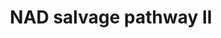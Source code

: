 ---
annotations:
- type: Pathway Ontology
  value: pyridine nucleotide biosynthetic pathway
- type: Pathway Ontology
  value: purine salvage pathway
- type: Pathway Ontology
  value: nicotinamide adenine dinucleotide biosynthetic pathway
authors:
- Cizar
- AlexanderPico
- MaintBot
description: This pathway is an NAD salvage pathway which proceeds via the intermediate
  nicotinamide riboside (N-ribosylnicotinamide, or NR). While the presence of this
  pathway has been suggested for several organisms including Escherichia coli [Kurnasov02],
  it is of particular importance to Haemophilus influenzae and other V-factor-dependent
  members of the Pasteurella family. These organisms lack the enzymes necessary for
  the de novo synthesis of NAD, as well as most of the enzymes for the more common
  NAD salvage pathway, and therefore require exogenous NAD supply in the form of one
  of the V-factor compounds, which include NADP, NAD, NMN, and NR. However, only the
  non-phosphorylated V factor, NR, can be transported across the inner membrane into
  the cytoplasm, where it can be converted to NAD and NADP [Kurnasov02]. Thus this
  pathway is critical for these organisms [MacInnes90].  Since NAD+, which is obtained
  from extracellular sources, is highly polar, it has to be hydrolyzed before it can
  be transported across the cytoplasmic membrane for final uptake. A key enzyme in
  this pathway is a periplasmic protein that hydrolyzes NAD+ to nicotinamide mononucleotide
  (NMN), and hydrolyzes NMN to nicotinamide riboside (NR) [Kemmer01]. The nicotinamide
  riboside thus formed is transported across the inner membrane into the cytoplasm,
  where it is it is converted back to NMN, and eventually, to NAD+.  The identity
  of the NR transporter has not been confirmed experimentally, but it is suggested
  that it is encoded by the pnuC gene, although earlier work with the PnuC protein
  of Salmonella enterica serovar Typhimurium suggested that it encodes the transport
  of NMN [Liu82, Kemmer01].  NADP+ is recycled in the same manner, following dephosphorylation
  to NAD+. In H. influenzae, this dephosphorylation is performed by the outer membrane
  glycoprotein e (P4), encoded by the hel gene.  While the pathway is predicted to
  be present in Enterobacteriaceae, it probably serves a minor role compared to de
  novo biosynthesis and the main NAD salvage cycle (NAD salvage pathway I). Some of
  the enzymatic activities associated with this pathway have been described in Enterobacteriaceae
  as early as 1951 [Rowen51], but it was only recently that the genes responsible
  for them were identified. Surprisingly, several activities were found to be functions
  of the multifunctional protein NadR, which was initially believed to have a role
  in regulation only [Raffaelli99, Kurnasov02].
last-edited: 2019-08-16
organisms:
- Escherichia coli
redirect_from:
- /index.php/Pathway:WP2487
- /instance/WP2487
schema-jsonld:
- '@context': https://schema.org/
  '@id': https://wikipathways.github.io/pathways/WP2487.html
  '@type': Dataset
  creator:
    '@type': Organization
    name: WikiPathways
  description: This pathway is an NAD salvage pathway which proceeds via the intermediate
    nicotinamide riboside (N-ribosylnicotinamide, or NR). While the presence of this
    pathway has been suggested for several organisms including Escherichia coli [Kurnasov02],
    it is of particular importance to Haemophilus influenzae and other V-factor-dependent
    members of the Pasteurella family. These organisms lack the enzymes necessary
    for the de novo synthesis of NAD, as well as most of the enzymes for the more
    common NAD salvage pathway, and therefore require exogenous NAD supply in the
    form of one of the V-factor compounds, which include NADP, NAD, NMN, and NR. However,
    only the non-phosphorylated V factor, NR, can be transported across the inner
    membrane into the cytoplasm, where it can be converted to NAD and NADP [Kurnasov02].
    Thus this pathway is critical for these organisms [MacInnes90].  Since NAD+, which
    is obtained from extracellular sources, is highly polar, it has to be hydrolyzed
    before it can be transported across the cytoplasmic membrane for final uptake.
    A key enzyme in this pathway is a periplasmic protein that hydrolyzes NAD+ to
    nicotinamide mononucleotide (NMN), and hydrolyzes NMN to nicotinamide riboside
    (NR) [Kemmer01]. The nicotinamide riboside thus formed is transported across the
    inner membrane into the cytoplasm, where it is it is converted back to NMN, and
    eventually, to NAD+.  The identity of the NR transporter has not been confirmed
    experimentally, but it is suggested that it is encoded by the pnuC gene, although
    earlier work with the PnuC protein of Salmonella enterica serovar Typhimurium
    suggested that it encodes the transport of NMN [Liu82, Kemmer01].  NADP+ is recycled
    in the same manner, following dephosphorylation to NAD+. In H. influenzae, this
    dephosphorylation is performed by the outer membrane glycoprotein e (P4), encoded
    by the hel gene.  While the pathway is predicted to be present in Enterobacteriaceae,
    it probably serves a minor role compared to de novo biosynthesis and the main
    NAD salvage cycle (NAD salvage pathway I). Some of the enzymatic activities associated
    with this pathway have been described in Enterobacteriaceae as early as 1951 [Rowen51],
    but it was only recently that the genes responsible for them were identified.
    Surprisingly, several activities were found to be functions of the multifunctional
    protein NadR, which was initially believed to have a role in regulation only [Raffaelli99,
    Kurnasov02].
  keywords:
  - phosphatase
  - triphosphate
  - Nicotinamide ribotide
  - NAD
  - monophosphate
  - riboside
  - Nicotinamide
  - Pyrophosphate
  - ADP
  - Hydrogen Ion
  - nadR
  - 5′-nucleotidase
  - Adenosine
  - Water
  - Phosphate
  - nudC
  - NADP
  license: CC0
  name: NAD salvage pathway II
seo: CreativeWork
title: NAD salvage pathway II
wpid: WP2487
---